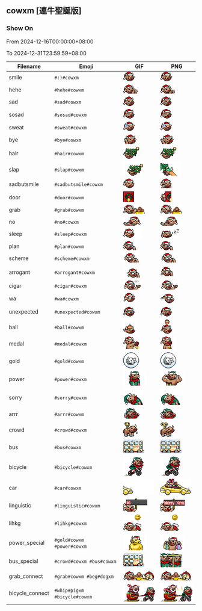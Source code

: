 ## cowxm [連牛聖誕版]

### Show On
From 2024-12-16T00:00:00+08:00

To 2024-12-31T23:59:59+08:00

| Filename | Emoji | GIF | PNG |
| --- | --- | --- | --- |
| smile | `#:)#cowxm` | ![smile](../assets/faces/cowxm/smile.gif) | ![smile](../assets/faces_png/cowxm/smile.png) |
| hehe | `#hehe#cowxm` | ![hehe](../assets/faces/cowxm/hehe.gif) | ![hehe](../assets/faces_png/cowxm/hehe.png) |
| sad | `#sad#cowxm` | ![sad](../assets/faces/cowxm/sad.gif) | ![sad](../assets/faces_png/cowxm/sad.png) |
| sosad | `#sosad#cowxm` | ![sosad](../assets/faces/cowxm/sosad.gif) | ![sosad](../assets/faces_png/cowxm/sosad.png) |
| sweat | `#sweat#cowxm` | ![sweat](../assets/faces/cowxm/sweat.gif) | ![sweat](../assets/faces_png/cowxm/sweat.png) |
| bye | `#bye#cowxm` | ![bye](../assets/faces/cowxm/bye.gif) | ![bye](../assets/faces_png/cowxm/bye.png) |
| hair | `#hair#cowxm` | ![hair](../assets/faces/cowxm/hair.gif) | ![hair](../assets/faces_png/cowxm/hair.png) |
| slap | `#slap#cowxm` | ![slap](../assets/faces/cowxm/slap.gif) | ![slap](../assets/faces_png/cowxm/slap.png) |
| sadbutsmile | `#sadbutsmile#cowxm` | ![sadbutsmile](../assets/faces/cowxm/sadbutsmile.gif) | ![sadbutsmile](../assets/faces_png/cowxm/sadbutsmile.png) |
| door | `#door#cowxm` | ![door](../assets/faces/cowxm/door.gif) | ![door](../assets/faces_png/cowxm/door.png) |
| grab | `#grab#cowxm` | ![grab](../assets/faces/cowxm/grab.gif) | ![grab](../assets/faces_png/cowxm/grab.png) |
| no | `#no#cowxm` | ![no](../assets/faces/cowxm/no.gif) | ![no](../assets/faces_png/cowxm/no.png) |
| sleep | `#sleep#cowxm` | ![sleep](../assets/faces/cowxm/sleep.gif) | ![sleep](../assets/faces_png/cowxm/sleep.png) |
| plan | `#plan#cowxm` | ![plan](../assets/faces/cowxm/plan.gif) | ![plan](../assets/faces_png/cowxm/plan.png) |
| scheme | `#scheme#cowxm` | ![scheme](../assets/faces/cowxm/scheme.gif) | ![scheme](../assets/faces_png/cowxm/scheme.png) |
| arrogant | `#arrogant#cowxm` | ![arrogant](../assets/faces/cowxm/arrogant.gif) | ![arrogant](../assets/faces_png/cowxm/arrogant.png) |
| cigar | `#cigar#cowxm` | ![cigar](../assets/faces/cowxm/cigar.gif) | ![cigar](../assets/faces_png/cowxm/cigar.png) |
| wa | `#wa#cowxm` | ![wa](../assets/faces/cowxm/wa.gif) | ![wa](../assets/faces_png/cowxm/wa.png) |
| unexpected | `#unexpected#cowxm` | ![unexpected](../assets/faces/cowxm/unexpected.gif) | ![unexpected](../assets/faces_png/cowxm/unexpected.png) |
| ball | `#ball#cowxm` | ![ball](../assets/faces/cowxm/ball.gif) | ![ball](../assets/faces_png/cowxm/ball.png) |
| medal | `#medal#cowxm` | ![medal](../assets/faces/cowxm/medal.gif) | ![medal](../assets/faces_png/cowxm/medal.png) |
| gold | `#gold#cowxm` | ![gold](../assets/faces/cowxm/gold.gif) | ![gold](../assets/faces_png/cowxm/gold.png) |
| power | `#power#cowxm` | ![power](../assets/faces/cowxm/power.gif) | ![power](../assets/faces_png/cowxm/power.png) |
| sorry | `#sorry#cowxm` | ![sorry](../assets/faces/cowxm/sorry.gif) | ![sorry](../assets/faces_png/cowxm/sorry.png) |
| arrr | `#arrr#cowxm` | ![arrr](../assets/faces/cowxm/arrr.gif) | ![arrr](../assets/faces_png/cowxm/arrr.png) |
| crowd | `#crowd#cowxm` | ![crowd](../assets/faces/cowxm/crowd.gif) | ![crowd](../assets/faces_png/cowxm/crowd.png) |
| bus | `#bus#cowxm` | ![bus](../assets/faces/cowxm/bus.gif) | ![bus](../assets/faces_png/cowxm/bus.png) |
| bicycle | `#bicycle#cowxm` | ![bicycle](../assets/faces/cowxm/bicycle.gif) | ![bicycle](../assets/faces_png/cowxm/bicycle.png) |
| car | `#car#cowxm` | ![car](../assets/faces/cowxm/car.gif) | ![car](../assets/faces_png/cowxm/car.png) |
| linguistic | `#linguistic#cowxm` | ![linguistic](../assets/faces/cowxm/linguistic.gif) | ![linguistic](../assets/faces_png/cowxm/linguistic.png) |
| lihkg | `#lihkg#cowxm` | ![lihkg](../assets/faces/cowxm/lihkg.gif) | ![lihkg](../assets/faces_png/cowxm/lihkg.png) |
| power_special | `#gold#cowxm #power#cowxm` | ![power_special](../assets/faces/cowxm/power_special.gif) | ![power_special](../assets/faces_png/cowxm/power_special.png) |
| bus_special | `#crowd#cowxm #bus#cowxm` | ![bus_special](../assets/faces/cowxm/bus_special.gif) | ![bus_special](../assets/faces_png/cowxm/bus_special.png) |
| grab_connect | `#grab#cowxm #beg#dogxm` | ![grab_connect](../assets/faces/cowxm/grab_connect.gif) | ![grab_connect](../assets/faces_png/cowxm/grab_connect.png) |
| bicycle_connect | `#whip#pigxm #bicycle#cowxm` | ![bicycle_connect](../assets/faces/cowxm/bicycle_connect.gif) | ![bicycle_connect](../assets/faces_png/cowxm/bicycle_connect.png) |

